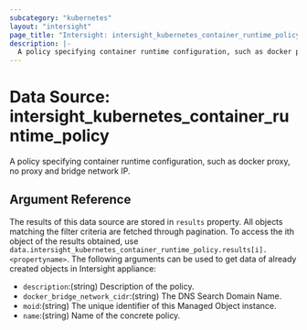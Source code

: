 ```yaml
---
subcategory: "kubernetes"
layout: "intersight"
page_title: "Intersight: intersight_kubernetes_container_runtime_policy"
description: |-
  A policy specifying container runtime configuration, such as docker proxy, no proxy and bridge network IP.
---
```


# Data Source: intersight_kubernetes_container_runtime_policy
A policy specifying container runtime configuration, such as docker proxy, no proxy and bridge network IP.
## Argument Reference
The results of this data source are stored in `results` property.
All objects matching the filter criteria are fetched through pagination.
To access the ith object of the results obtained, use `data.intersight_kubernetes_container_runtime_policy.results[i].<propertyname>`.
The following arguments can be used to get data of already created objects in Intersight appliance:
* `description`:(string) Description of the policy. 
* `docker_bridge_network_cidr`:(string) The DNS Search Domain Name. 
* `moid`:(string) The unique identifier of this Managed Object instance. 
* `name`:(string) Name of the concrete policy. 
 